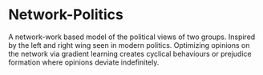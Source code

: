 # Network-Politics
A network-work based model of the political views of two groups. Inspired by the left and right wing seen in modern politics. Optimizing opinions on the network via gradient learning creates cyclical behaviours or prejudice formation where opinions deviate indefinitely. 
